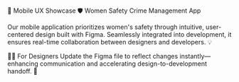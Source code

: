 📱 Mobile UX Showcase
🛡️ Women Safety Crime Management App

Our mobile application prioritizes women's safety through intuitive, user-centered design built with Figma. Seamlessly integrated into development, it ensures real-time collaboration between designers and developers. 💡

👩‍💻 For Designers
Update the Figma file to reflect changes instantly—enhancing communication and accelerating design-to-development handoff. 🚀